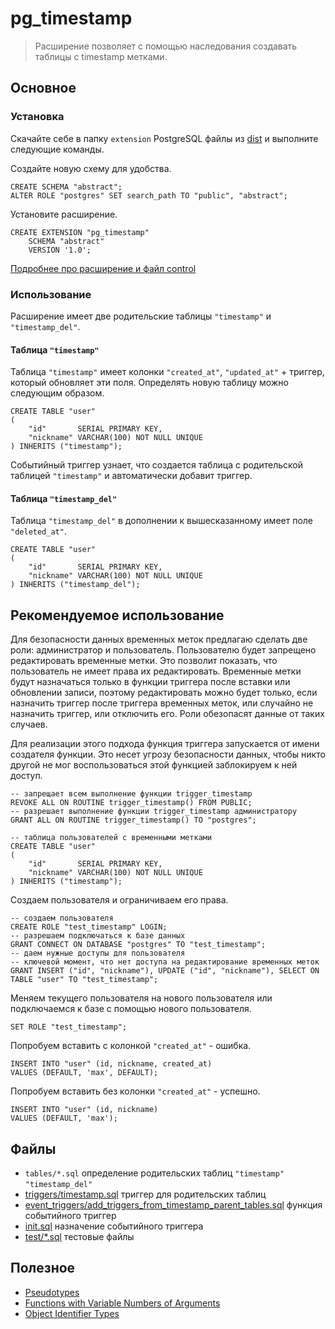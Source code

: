 # pg_timestamp

> Расширение позволяет с помощью наследования создавать таблицы с timestamp метками.

## Основное

### Установка

Скачайте себе в папку `extension` PostgreSQL файлы из [dist](./dist) и выполните следующие команды.

Создайте новую схему для удобства.

```postgresql
CREATE SCHEMA "abstract";
ALTER ROLE "postgres" SET search_path TO "public", "abstract";
```

Установите расширение.

```postgresql
CREATE EXTENSION "pg_timestamp"
    SCHEMA "abstract"
    VERSION '1.0';
```

[Подробнее про расширение и файл control](https://postgrespro.ru/docs/postgresql/14/extend-extensions)

### Использование

Расширение имеет две родительские таблицы `"timestamp"` и `"timestamp_del"`.

#### Таблица `"timestamp"`

Таблица `"timestamp"` имеет колонки `"created_at"`, `"updated_at"` + триггер, который обновляет эти
поля.
Определять новую таблицу можно следующим образом.

```postgresql
CREATE TABLE "user"
(
    "id"       SERIAL PRIMARY KEY,
    "nickname" VARCHAR(100) NOT NULL UNIQUE
) INHERITS ("timestamp");
```

Событийный триггер узнает, что создается таблица с родительской таблицей `"timestamp"` и
автоматически добавит триггер.

#### Таблица `"timestamp_del"`

Таблица `"timestamp_del"` в дополнении к вышесказанному имеет поле `"deleted_at"`.

```postgresql
CREATE TABLE "user"
(
    "id"       SERIAL PRIMARY KEY,
    "nickname" VARCHAR(100) NOT NULL UNIQUE
) INHERITS ("timestamp_del");
```

## Рекомендуемое использование

Для безопасности данных временных меток предлагаю сделать две роли: администратор и пользователь.
Пользователю будет запрещено редактировать временные метки.
Это позволит показать, что пользователь не имеет права их редактировать.
Временные метки будут назначаться только в функции триггера после вставки или обновлении записи,
поэтому редактировать можно будет только,
если назначить триггер после триггера временных меток,
или случайно не назначить триггер, или отключить его.
Роли обезопасят данные от таких случаев.

Для реализации этого подхода функция триггера запускается от имени создателя функции.
Это несет угрозу безопасности данных,
чтобы никто другой не мог воспользоваться этой функцией заблокируем к ней доступ.

```postgresql
-- запрещает всем выполнение функции trigger_timestamp
REVOKE ALL ON ROUTINE trigger_timestamp() FROM PUBLIC;
-- разрешает выполнение функции trigger_timestamp администратору
GRANT ALL ON ROUTINE trigger_timestamp() TO "postgres";
```

```postgresql
-- таблица пользователей с временными метками
CREATE TABLE "user"
(
    "id"       SERIAL PRIMARY KEY,
    "nickname" VARCHAR(100) NOT NULL UNIQUE
) INHERITS ("timestamp");
```

Создаем пользователя и ограничиваем его права.

```postgresql
-- создаем пользователя
CREATE ROLE "test_timestamp" LOGIN;
-- разрешаем подключаться к базе данных
GRANT CONNECT ON DATABASE "postgres" TO "test_timestamp";
-- даем нужные доступы для пользователя
-- ключевой момент, что нет доступа на редактирование временных меток 
GRANT INSERT ("id", "nickname"), UPDATE ("id", "nickname"), SELECT ON TABLE "user" TO "test_timestamp";
```

Меняем текущего пользователя на нового пользователя или
подключаемся к базе с помощью нового пользователя.

```postgresql
SET ROLE "test_timestamp";
```

Попробуем вставить с колонкой `"created_at"` - ошибка.

```postgresql
INSERT INTO "user" (id, nickname, created_at)
VALUES (DEFAULT, 'max', DEFAULT);   
```

Попробуем вставить без колонки `"created_at"` - успешно.

```postgresql
INSERT INTO "user" (id, nickname)
VALUES (DEFAULT, 'max');
```

## Файлы

- `tables/*.sql` определение родительских таблиц `"timestamp"` `"timestamp_del"`
- [triggers/timestamp.sql](./triggers/timestamp.sql) триггер для родительских таблиц
- [event_triggers/add_triggers_from_timestamp_parent_tables.sql](./event_triggers/add_triggers_from_timestamp_parent_tables.sql)
  функция событийного триггер
- [init.sql](./init.sql) назначение событийного триггера
- [test/*.sql](./test) тестовые файлы

## Полезное

- [Pseudotypes](https://www.postgresql.org/docs/current/datatype-pseudo.html)
- [Functions with Variable Numbers of Arguments](https://www.postgresql.org/docs/current/xfunc-sql.html#XFUNC-SQL-VARIADIC-FUNCTIONS)
- [Object Identifier Types](https://www.postgresql.org/docs/current/datatype-oid.html#DATATYPE-OID-TABLE)
